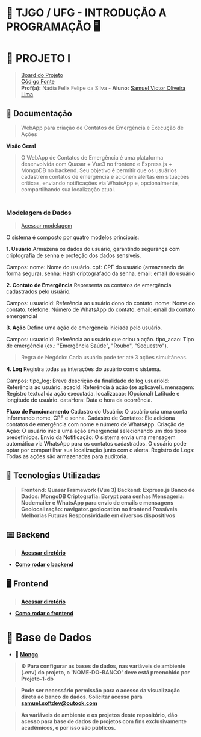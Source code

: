 # 🏦 TJGO / UFG - INTRODUÇÃO A PROGRAMAÇÃO 🖥️
# 🌱 PROJETO I
> [Board do Projeto](https://github.com/orgs/Residencia-em-Tecnologia-TJGO/projects/1/views/1)<br>
> [Código Fonte](https://github.com/Residencia-em-Tecnologia-TJGO/Introducao-Programacao/tree/projeto-01)<br>
> <strong>Prof(a):</strong> Nádia Felix Felipe da Silva - <strong>Aluno:</strong> [Samuel Victor Oliveira Lima](https://samuelvictorol.github.io/portfolio/)


## 📖 Documentação

> WebApp para criação de Contatos de Emergência e Execução de Ações

<strong>Visão Geral</strong><br>
>O WebApp de Contatos de Emergência é uma plataforma desenvolvida com Quasar + Vue3 no frontend e Express.js + MongoDB no backend. Seu objetivo é permitir que os usuários cadastrem contatos de emergência e acionem alertas em situações críticas, enviando notificações via WhatsApp e, opcionalmente, compartilhando sua localização atual.

### <br><strong>Modelagem de Dados</strong>

> [Acessar modelagem](https://github.com/Residencia-em-Tecnologia-TJGO/Introducao-Programacao/blob/projeto-01/modelagem-de-dados-Projeto-01.png)

O sistema é composto por quatro modelos principais:

<strong>1. Usuário</strong>
Armazena os dados do usuário, garantindo segurança com criptografia de senha e proteção dos dados sensíveis.

Campos:
nome: Nome do usuário.
cpf: CPF do usuário (armazenado de forma segura).
senha: Hash criptografado da senha.
email: email do usuário

<strong>2. Contato de Emergência</strong>
Representa os contatos de emergência cadastrados pelo usuário.

Campos:
usuarioId: Referência ao usuário dono do contato.
nome: Nome do contato.
telefone: Número de WhatsApp do contato.
email: email do contato emergencial

<strong>3. Ação</strong>
Define uma ação de emergência iniciada pelo usuário.

Campos:
usuarioId: Referência ao usuário que criou a ação.
tipo_acao: Tipo de emergência (ex.: "Emergência Saúde", "Roubo", "Sequestro").
> Regra de Negócio: Cada usuário pode ter até 3 ações simultâneas.

<strong>4. Log</strong>
Registra todas as interações do usuário com o sistema.

Campos:
tipo_log: Breve descrição da finalidade do log
usuarioId: Referência ao usuário.
acaoId: Referência à ação (se aplicável).
mensagem: Registro textual da ação executada.
localizacao:  (Opcional) Latitude e longitude do usuário.
dataHora: Data e hora da ocorrência.


<strong>Fluxo de Funcionamento</strong>
Cadastro do Usuário: O usuário cria uma conta informando nome, CPF e senha.
Cadastro de Contatos: Ele adiciona contatos de emergência com nome e número de WhatsApp.
Criação de Ação: O usuário inicia uma ação emergencial selecionando um dos tipos predefinidos.
Envio da Notificação:
O sistema envia uma mensagem automática via WhatsApp para os contatos cadastrados.
O usuário pode optar por compartilhar sua localização junto com o alerta.
Registro de Logs: Todas as ações são armazenadas para auditoria.

## <strong>🧱 Tecnologias Utilizadas<strong>
>Frontend: Quasar Framework (Vue 3)
> Backend: Express.js
> Banco de Dados: MongoDB
> Criptografia: Bcrypt para senhas
> Mensageria: Nodemailer e WhatsApp para envio de emails e mensagens
> Geolocalização: navigator.geolocation no frontend
> Possíveis Melhorias Futuras
> Responsividade em diversos dispositivos


## ⌨️ Backend

> [Acessar diretório](https://github.com/Residencia-em-Tecnologia-TJGO/Introducao-Programacao/tree/projeto-01/backend)
- [Como rodar o backend](https://github.com/Residencia-em-Tecnologia-TJGO/Introducao-Programacao/blob/projeto-01/backend/README.md)

## 🖥️ Frontend

> [Acessar diretório](https://github.com/Residencia-em-Tecnologia-TJGO/Introducao-Programacao/tree/projeto-01/frontend)
- [Como rodar o frontend](https://github.com/Residencia-em-Tecnologia-TJGO/Introducao-Programacao/blob/projeto-01/frontend/README.md)

# 🎲 Base de Dados

- 🍃 [Mongo](https://cloud.mongodb.com/v2/67aa609b61c70d27b71fcc76#/metrics/replicaSet/67aa6181f84ff70f87a7315d/explorer)

> ⚙️ Para <strong>configurar as bases de dados</strong>, nas variáveis de ambiente (.env) do projeto, o <strong>'NOME-DO-BANCO'</strong> deve está preenchido por <strong>Projeto-1-db</strong>

> Pode ser necessário <strong>permissão</strong> para o acesso da visualização direta ao banco de dados. Solicitar acesso para samuel.softdev@outook.com

> As <strong>variáveis de ambiente</strong> e os <strong>projetos</strong> deste repositório, dão acesso para <strong>base de dados</strong> de projetos com fins exclusivamente acadêmicos, e por isso são <strong>públicos</strong>.
